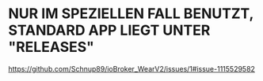 # NUR IM SPEZIELLEN FALL BENUTZT, STANDARD APP LIEGT UNTER "RELEASES"

https://github.com/Schnup89/ioBroker_WearV2/issues/1#issue-1115529582
